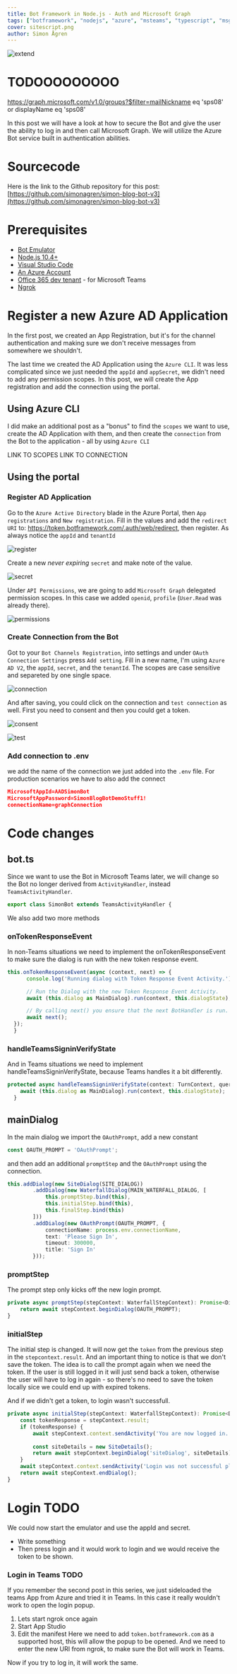 ```yaml
---
title: Bot Framework in Node.js - Auth and Microsoft Graph 
tags: ["botframework", "nodejs", "azure", "msteams", "typescript", "msgraph", "pnpjs"]
cover: sitescript.png
author: Simon Ågren
---
```


![extend](./sitescript.png)

# TODOOOOOOOOO
https://graph.microsoft.com/v1.0/groups?$filter=mailNickname eq 'sps08' or displayName eq 'sps08'


In this post we will have a look at how to secure the Bot and give the user the ability to log in and then call Microsoft Graph. We will utilize the Azure Bot service built in authentication abilities.

# Sourcecode
Here is the link to the Github repository for this post: [https://github.com/simonagren/simon-blog-bot-v3](https://github.com/simonagren/simon-blog-bot-v3)

# Prerequisites 
- [Bot Emulator](https://aka.ms/Emulator-wiki-getting-started)
- [Node.js 10.4+](https://nodejs.org/en/download/)
- [Visual Studio Code](https://code.visualstudio.com/)
- [An Azure Account](https://azure.microsoft.com/free/)
- [Office 365 dev tenant](https://developer.microsoft.com/office/dev-program) - for Microsoft Teams
- [Ngrok](https://ngrok.com/download)

# Register a new Azure AD Application
In the first post, we created an App Registration, but it's for the channel authentication and making sure we don't receive messages from somewhere we shouldn't.

The last time we created the AD Application using the `Azure CLI`. It was less complicated since we just needed the `appId` and `appSecret`, we didn't need to add any permission scopes.
In this post, we will create the App registration and add the connection using the portal. 

## Using Azure CLI
I did make an additional post as a "bonus" to find the `scopes` we want to use, create the AD Application with them, and then create the `connection` from the Bot to the application - all by using `Azure CLI`
  
LINK TO SCOPES
LINK TO CONNECTION

## Using the portal

### Register AD Application

Go to the `Azure Active Directory` blade in the Azure Portal, then `App registrations` and `New registration`. Fill in the values and add the `redirect URI` to: https://token.botframework.com/.auth/web/redirect, then register. As always notice the `appId` and `tenantId`

![register](./register.png)

Create a new *never expiring* `secret` and make note of the value.

![secret](./secret.png)

Under `API Permissions`, we are going to add `Microsoft Graph` delegated permission scopes. In this case we added `openid`, `profile` (`User.Read` was already there).

![permissions](./permissions.png)

### Create Connection from the Bot

Got to your `Bot Channels Registration`, into settings and under `OAuth Connection Settings` press `Add setting`. Fill in a new name, I'm using `Azure AD V2`, the `appId`, `secret`, and the `tenantId`. The scopes are case sensitive and separeted by one single space. 

![connection](./connection.png)

And after saving, you could click on the connection and `test connection`  as well. First you need to consent and then you could get a token.

![consent](./consent.png)

![test](./test.png)

### Add connection to .env

we add the name of the connection we just added into the `.env` file. For production scenarios we have to also add the connect

```json
MicrosoftAppId=AADSimonBot
MicrosoftAppPassword=SimonBlogBotDemoStuff1!
connectionName=graphConnection
```

# Code changes

## bot.ts

Since we want to use the Bot in Microsoft Teams later, we will change so the Bot no longer derived from `ActivityHandler`, instead `TeamsActivityHandler`.

```typescript
export class SimonBot extends TeamsActivityHandler {
```

We also add two more methods

### onTokenResponseEvent
In non-Teams situations we need to implement the onTokenResponseEvent to make sure the dialog is run with the new token response event.

```typescript
this.onTokenResponseEvent(async (context, next) => {
      console.log('Running dialog with Token Response Event Activity.');

      // Run the Dialog with the new Token Response Event Activity.
      await (this.dialog as MainDialog).run(context, this.dialogState);

      // By calling next() you ensure that the next BotHandler is run.
      await next();
  });
  }
```

### handleTeamsSigninVerifyState
And in Teams situations we need to implement handleTeamsSigninVerifyState, because Teams handles it a bit differently. 

```typescript
protected async handleTeamsSigninVerifyState(context: TurnContext, query: SigninStateVerificationQuery): Promise<void> {
    await (this.dialog as MainDialog).run(context, this.dialogState);
  }
```

## mainDialog
In the main dialog we import the `OAuthPrompt`, add a new constant
```typescript
const OAUTH_PROMPT = 'OAuthPrompt';
```

and then add an additional `promptStep` and the `OAuthPrompt` using the connection.
```typescript
this.addDialog(new SiteDialog(SITE_DIALOG))
        .addDialog(new WaterfallDialog(MAIN_WATERFALL_DIALOG, [
            this.promptStep.bind(this),
            this.initialStep.bind(this),
            this.finalStep.bind(this)
        ]))
        .addDialog(new OAuthPrompt(OAUTH_PROMPT, {
            connectionName: process.env.connectionName,
            text: 'Please Sign In',
            timeout: 300000,
            title: 'Sign In'
        }));
```

### promptStep

The prompt step only kicks off the new login prompt.

```typescript
private async promptStep(stepContext: WaterfallStepContext): Promise<DialogTurnResult> {
    return await stepContext.beginDialog(OAUTH_PROMPT);
}
```

### initialStep
The initial step is changed. It will now get the `token` from the previous step in the `stepcontext.result`. And an important thing to notice is that we don't save the token. The idea is to call the prompt again when we need the token. If the user is still logged in it will just send back a token, otherwise the user will have to log in again - so there's no need to save the token locally sice we could end up with expired tokens.

And if we didn't get a token, to login wasn't successfull.

```typescript
private async initialStep(stepContext: WaterfallStepContext): Promise<DialogTurnResult> {
    const tokenResponse = stepContext.result;
    if (tokenResponse) {
        await stepContext.context.sendActivity('You are now logged in.');
        
        const siteDetails = new SiteDetails();
        return await stepContext.beginDialog('siteDialog', siteDetails);
    }
    await stepContext.context.sendActivity('Login was not successful please try again.');
    return await stepContext.endDialog();  
}
```

# Login TODO
We could now start the emulator and use the appId and secret.
- Write something
- Then press login and it would work to login and we would receive the token to be shown.

### Login in Teams TODO
If you remember the second post in this series, we just sideloaded the teams App from Azure and tried it in Teams. In this case it really wouldn't work to open the login popup. 
1. Lets start ngrok once again
2. Start App Studio
3. Edit the manifest
Here we need to add `token.botframework.com` as a supported host, this will allow the popup to be opened.
And we need to enter the new URI from ngrok, to make sure the Bot will work in Teams.

Now if you try to log in, it will work the same.

